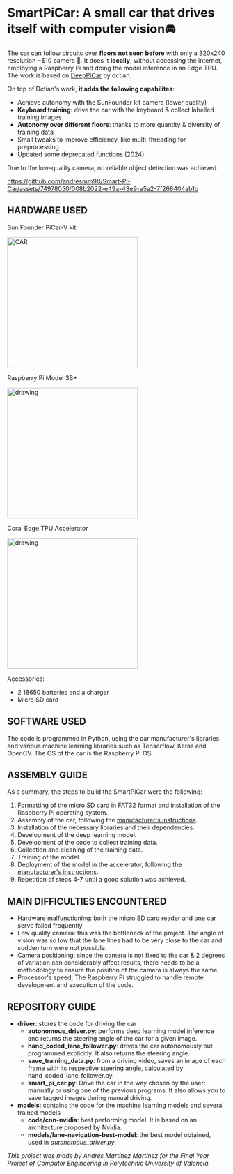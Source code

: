 # SmartPiCar: A small car that drives itself with computer vision🚘

The car can follow circuits over **floors not seen before** with only a 320x240 resolution ~$10 camera 📸. 
It does it **locally**, without accessing the internet, employing a Raspberry Pi and doing the model inference in an Edge TPU. 
The work is based on [DeepPiCar](https://github.com/dctian/DeepPiCar) by dctian.

On top of Dctian's work, **it adds the following capabilites**:
- Achieve autonomy with the SunFounder kit camera (lower quality)
- **Keyboard training**: drive the car with the keyboard & collect labelled training images
- **Autonomy over different floors**: thanks to more quantity & diversity of training data
- Small tweaks to improve efficiency, like multi-threading for preprocessing
- Updated some deprecated functions (2024)

Due to the low-quality camera, no reliable object detection was achieved.

https://github.com/andresmm98/Smart-Pi-Car/assets/74978050/008b2022-e49a-43e9-a5a2-7f268404ab1b

## HARDWARE USED

Sun Founder PiCar-V kit

<img src="https://user-images.githubusercontent.com/74978050/189338200-6830eb05-ace2-41a8-995a-be26a52df5c1.png" alt="CAR" width="300"/>

Raspberry Pi Model 3B+ 

<img src="https://user-images.githubusercontent.com/74978050/189338829-ff91b5ce-db12-42d2-994b-6d7aa143d27d.png" alt="drawing" width="300"/>

Coral Edge TPU Accelerator

<img src="https://user-images.githubusercontent.com/74978050/189338830-47b72149-811e-47d0-9358-f1a2c3cdd8c4.png" alt="drawing" width="300"/>

Accessories:
- 2 18650 batteries and a charger
- Micro SD card

## SOFTWARE USED

The code is programmed in Python, using the car manufacturer's libraries
and various machine learning libraries such as Tensorflow, Keras and OpenCV. The OS of the car is the Raspberry Pi OS.

## ASSEMBLY GUIDE

As a summary, the steps to build the SmartPiCar were the following:

1. Formatting of the micro SD card in FAT32 format and installation of the Raspberry Pi operating system.
2. Assembly of the car, following the [manufacturer's instructions](https://docs.sunfounder.com/projects/picar-v/en/latest/).
3. Installation of the necessary libraries and their dependencies.
4. Development of the deep learning model.
5. Development of the code to collect training data.
6. Collection and cleaning of the training data.
7. Training of the model.
9. Deployment of the model in the accelerator, following the [manufacturer's instructions](https://coral.ai/docs/edgetpu/tflite-python/#update-existing-tf-lite-code-for-the-edge-tpu).
10. Repetition of steps 4-7 until a good solution was achieved.

## MAIN DIFFICULTIES ENCOUNTERED
- Hardware malfunctioning: both the micro SD card reader and one car servo failed frequently
- Low quality camera: this was the bottleneck of the project. The angle of vision was so low
  that the lane lines had to be very close to the car and sudden turn were not possible.
- Camera positioning: since the camera is not fixed to the car & 2 degrees of variation can
  considerably affect results, there needs to be a methodology to ensure the position of the
  camera is always the same.
- Processor's speed: The Raspberry Pi struggled to handle remote development and execution
  of the code.
  
## REPOSITORY GUIDE

- **driver**: stores the code for driving the car
   - **autonomous_driver.py**: performs deep learning model inference and returns the steering angle of the car for a given image.
   - **hand_coded_lane_follower.py**: drives the car autonomously but programmed explicitly. It also returns the steering angle.
   - **save_training_data.py**: from a driving video, saves an image of each frame with its respective steering angle, calculated by hand_coded_lane_follower.py.
   - **smart_pi_car.py**: Drive the car in the way chosen by the user: manually or using one of the previous programs. It also allows you to save tagged images during manual driving.
- **models**: contains the code for the machine learning models and several trained models
   - **code/cnn-nvidia**: best performing model. It is based on an architecture proposed by Nvidia.
   - **models/lane-navigation-best-model**: the best model obtained, used in _autonomous_driver.py_.


*This project was made by Andrés Martínez Martínez for the Final Year Project of Computer Engineering in Polytechnic University of Valencia.*
